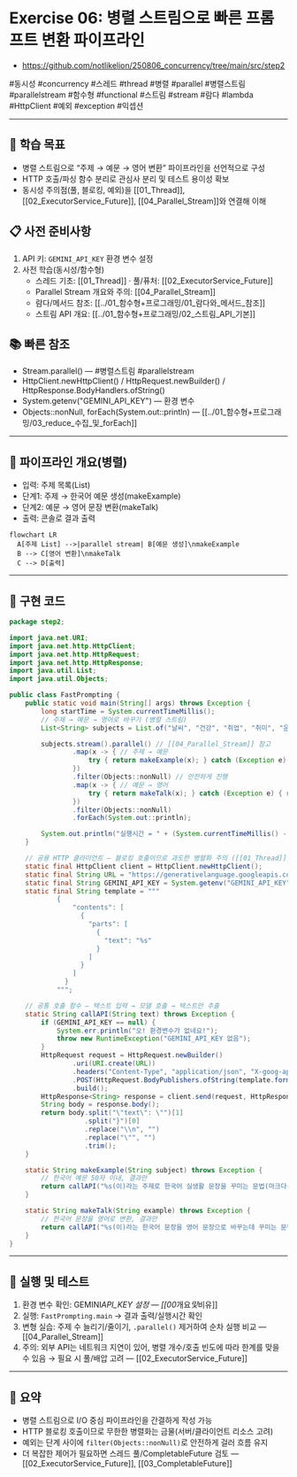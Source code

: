 # Exercise 06: 병렬 스트림으로 빠른 프롬프트 변환 파이프라인

- https://github.com/notlikelion/250806_concurrency/tree/main/src/step2

#동시성 #concurrency #스레드 #thread #병렬 #parallel #병렬스트림 #parallelstream #함수형 #functional #스트림 #stream #람다 #lambda #HttpClient #예외 #exception #익셉션

---

## 🎯 학습 목표

- 병렬 스트림으로 “주제 → 예문 → 영어 변환” 파이프라인을 선언적으로 구성
- HTTP 호출/파싱 함수 분리로 관심사 분리 및 테스트 용이성 확보
- 동시성 주의점(풀, 블로킹, 예외)을 [[01_Thread]], [[02_ExecutorService_Future]], [[04_Parallel_Stream]]와 연결해 이해

## 📋 사전 준비사항

1. API 키: `GEMINI_API_KEY` 환경 변수 설정
2. 사전 학습(동시성/함수형)
   - 스레드 기초: [[01_Thread]] · 풀/퓨처: [[02_ExecutorService_Future]]
   - Parallel Stream 개요와 주의: [[04_Parallel_Stream]]
   - 람다/메서드 참조: [[../01_함수형+프로그래밍/01_람다와_메서드_참조]]
   - 스트림 API 개요: [[../01_함수형+프로그래밍/02_스트림_API_기본]]

## 📚 빠른 참조

- Stream.parallel() — #병렬스트림 #parallelstream
- HttpClient.newHttpClient() / HttpRequest.newBuilder() / HttpResponse.BodyHandlers.ofString()
- System.getenv("GEMINI_API_KEY") — 환경 변수
- Objects::nonNull, forEach(System.out::println) — [[../01_함수형+프로그래밍/03_reduce_수집_및_forEach]]

---

## 🚀 파이프라인 개요(병렬)

- 입력: 주제 목록(List<String>)
- 단계1: 주제 → 한국어 예문 생성(makeExample)
- 단계2: 예문 → 영어 문장 변환(makeTalk)
- 출력: 콘솔로 결과 출력

```mermaid
flowchart LR
  A[주제 List] -->|parallel stream| B[예문 생성]\nmakeExample
  B --> C[영어 변환]\nmakeTalk
  C --> D[출력]
```

---

## 🧩 구현 코드

```java
package step2;

import java.net.URI;
import java.net.http.HttpClient;
import java.net.http.HttpRequest;
import java.net.http.HttpResponse;
import java.util.List;
import java.util.Objects;

public class FastPrompting {
    public static void main(String[] args) throws Exception {
        long startTime = System.currentTimeMillis();
        // 주제 → 예문 → 영어로 바꾸기 (병렬 스트림)
        List<String> subjects = List.of("날씨", "건강", "취업", "취미", "운동");

        subjects.stream().parallel() // [[04_Parallel_Stream]] 참고
                .map(x -> { // 주제 → 예문
                    try { return makeExample(x); } catch (Exception e) { return null; }
                })
                .filter(Objects::nonNull) // 안전하게 진행
                .map(x -> { // 예문 → 영어
                    try { return makeTalk(x); } catch (Exception e) { return null; }
                })
                .filter(Objects::nonNull)
                .forEach(System.out::println);

        System.out.println("실행시간 = " + (System.currentTimeMillis() - startTime) + "ms");
    }

    // 공용 HTTP 클라이언트 — 블로킹 호출이므로 과도한 병렬화 주의 ([[01_Thread]], [[02_ExecutorService_Future]])
    static final HttpClient client = HttpClient.newHttpClient();
    static final String URL = "https://generativelanguage.googleapis.com/v1beta/models/gemini-2.0-flash:generateContent";
    static final String GEMINI_API_KEY = System.getenv("GEMINI_API_KEY");
    static final String template = """
            {
                "contents": [
                  {
                    "parts": [
                      {
                        "text": "%s"
                      }
                    ]
                  }
                ]
              }
            """;

    // 공통 호출 함수 — 텍스트 입력 → 모델 호출 → 텍스트만 추출
    static String callAPI(String text) throws Exception {
        if (GEMINI_API_KEY == null) {
            System.err.println("오! 환경변수가 없네요!");
            throw new RuntimeException("GEMINI_API_KEY 없음");
        }
        HttpRequest request = HttpRequest.newBuilder()
                .uri(URI.create(URL))
                .headers("Content-Type", "application/json", "X-goog-api-key", GEMINI_API_KEY)
                .POST(HttpRequest.BodyPublishers.ofString(template.formatted(text)))
                .build();
        HttpResponse<String> response = client.send(request, HttpResponse.BodyHandlers.ofString());
        String body = response.body();
        return body.split("\"text\": \"")[1]
                   .split("}")[0]
                   .replace("\\n", "")
                   .replace("\"", "")
                   .trim();
    }

    static String makeExample(String subject) throws Exception {
        // 한국어 예문 50자 이내, 결과만
        return callAPI("%s(이)라는 주제로 한국어 실생활 문장을 꾸미는 문법(마크다운 등) 없이 평문으로 50자 이내로 작성해주고, 과정없이 문장 결과만 출력해주세요.".formatted(subject));
    }

    static String makeTalk(String example) throws Exception {
        // 한국어 문장을 영어로 변환, 결과만
        return callAPI("%s(이)라는 한국어 문장을 영어 문장으로 바꾸는데 꾸미는 문법(마크다운 등) 없이 평문으로 50자 이내로 작성해주고, 과정없이 문장 결과만 출력해주세요.".formatted(example));
    }
}
```

---

## 🔧 실행 및 테스트

1. 환경 변수 확인: GEMINI*API_KEY 설정 — [[00*개요*및*비유]]
2. 실행: `FastPrompting.main` → 결과 출력/실행시간 확인
3. 변형 실습: 주제 수 늘리기/줄이기, `.parallel()` 제거하여 순차 실행 비교 — [[04_Parallel_Stream]]
4. 주의: 외부 API는 네트워크 지연이 있어, 병렬 개수/호출 빈도에 따라 한계를 맞을 수 있음 → 필요 시 풀/배압 고려 — [[02_ExecutorService_Future]]

---

## 🎯 요약

- 병렬 스트림으로 I/O 중심 파이프라인을 간결하게 작성 가능
- HTTP 블로킹 호출이므로 무한한 병렬화는 금물(서버/클라이언트 리소스 고려)
- 예외는 단계 사이에 `filter(Objects::nonNull)`로 안전하게 걸러 흐름 유지
- 더 복잡한 제어가 필요하면 스레드 풀/CompletableFuture 검토 — [[02_ExecutorService_Future]], [[03_CompletableFuture]]
